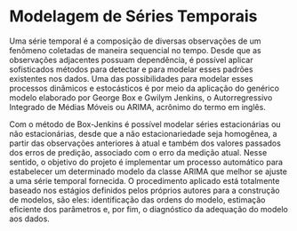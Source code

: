 # Modelagem de Séries Temporais

Uma série temporal é a composição de diversas observações de um fenômeno coletadas de maneira sequencial no tempo. Desde que as observações adjacentes possuam dependência, é possível aplicar sofisticados métodos para detectar e para modelar esses padrões existentes nos dados. Uma das possibilidades para modelar esses processos dinâmicos e estocásticos é por meio da aplicação do genérico modelo elaborado por George Box e Gwilym Jenkins, o Autorregressivo Integrado de Médias Móveis ou ARIMA, acrônimo do termo em inglês.

Com o método de Box-Jenkins é possível modelar séries estacionárias ou não estacionárias, desde que a não estacionariedade seja homogênea, a partir das observações anteriores à atual e também dos valores passados dos erros de predição, associado com o erro da medição atual. Nesse sentido, o objetivo do projeto é implementar um processo automático para estabelecer um determinado modelo da classe ARIMA que melhor se ajuste a uma série temporal fornecida. O procedimento aplicado está totalmente baseado nos estágios definidos pelos próprios autores para a construção de modelos, são eles: identificação das ordens do modelo, estimação eficiente dos parâmetros e, por fim, o diagnóstico da adequação do modelo aos dados.

